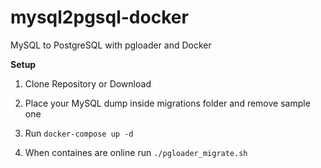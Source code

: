 # mysql2pgsql-docker
MySQL to PostgreSQL with pgloader and Docker

**Setup**

1. Clone Repository or Download

2. Place your MySQL dump inside migrations folder and remove sample one

3. Run `docker-compose up -d`

4. When containes are online run `./pgloader_migrate.sh`
